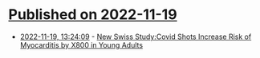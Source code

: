 # [Published on 2022-11-19](index.md)

* [2022-11-19, 13:24:09](https://news.ycombinator.com/item?id=33669811) - [New Swiss Study:Covid Shots Increase Risk of Myocarditis by X800 in Young Adults](https://beckernews.com/new-swiss-study-covid-shots-increase-risk-of-myocarditis-by-800-times-in-young-adults-47674/)
